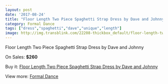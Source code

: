 ```yaml
---
layout: post
date: '2017-08-24'
title: "Floor Length Two Piece Spaghetti Strap Dress by Dave and Johnny"
category: Formal Dance
tags: ["dress","spaghetti","dave","unique","length"]
image: http://img.transblink.com/22208-thickbox_default/floor-length-two-piece-spaghetti-strap-dress-by-dave-and-johnny.jpg
---
```

Floor Length Two Piece Spaghetti Strap Dress by Dave and Johnny

On Sales: **$260**
<a href="https://www.transblink.com/en/formal-dance/7047-floor-length-two-piece-spaghetti-strap-dress-by-dave-and-johnny.html"><amp-img layout="responsive" width="600" height="600" src="//img.transblink.com/22208-thickbox_default/floor-length-two-piece-spaghetti-strap-dress-by-dave-and-johnny.jpg" alt="Floor Length Two Piece Spaghetti Strap Dress by Dave and Johnny 0" /></a>
<a href="https://www.transblink.com/en/formal-dance/7047-floor-length-two-piece-spaghetti-strap-dress-by-dave-and-johnny.html"><amp-img layout="responsive" width="600" height="600" src="//img.transblink.com/22209-thickbox_default/floor-length-two-piece-spaghetti-strap-dress-by-dave-and-johnny.jpg" alt="Floor Length Two Piece Spaghetti Strap Dress by Dave and Johnny 1" /></a>

Buy it: [Floor Length Two Piece Spaghetti Strap Dress by Dave and Johnny](https://www.transblink.com/en/formal-dance/7047-floor-length-two-piece-spaghetti-strap-dress-by-dave-and-johnny.html "Floor Length Two Piece Spaghetti Strap Dress by Dave and Johnny")

View more: [Formal Dance](https://www.transblink.com/en/6-formal-dance "Formal Dance")